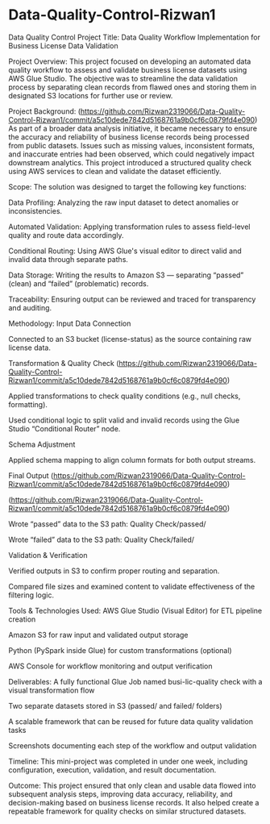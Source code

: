 # Data-Quality-Control-Rizwan1
Data Quality Control
Project Title: Data Quality Workflow Implementation for Business License Data Validation

Project Overview:
This project focused on developing an automated data quality workflow to assess and validate business license datasets using AWS Glue Studio. The objective was to streamline the data validation process by separating clean records from flawed ones and storing them in designated S3 locations for further use or review.

Project Background:
(https://github.com/Rizwan2319066/Data-Quality-Control-Rizwan1/commit/a5c10dede7842d5168761a9b0cf6c0879fd4e090)
As part of a broader data analysis initiative, it became necessary to ensure the accuracy and reliability of business license records being processed from public datasets. Issues such as missing values, inconsistent formats, and inaccurate entries had been observed, which could negatively impact downstream analytics. This project introduced a structured quality check using AWS services to clean and validate the dataset efficiently.

Scope:
The solution was designed to target the following key functions:

Data Profiling: Analyzing the raw input dataset to detect anomalies or inconsistencies.

Automated Validation: Applying transformation rules to assess field-level quality and route data accordingly.

Conditional Routing: Using AWS Glue's visual editor to direct valid and invalid data through separate paths.

Data Storage: Writing the results to Amazon S3 — separating “passed” (clean) and “failed” (problematic) records.

Traceability: Ensuring output can be reviewed and traced for transparency and auditing.

Methodology:
Input Data Connection

Connected to an S3 bucket (license-status) as the source containing raw license data.

Transformation & Quality Check
(https://github.com/Rizwan2319066/Data-Quality-Control-Rizwan1/commit/a5c10dede7842d5168761a9b0cf6c0879fd4e090)

Applied transformations to check quality conditions (e.g., null checks, formatting).

Used conditional logic to split valid and invalid records using the Glue Studio “Conditional Router” node.

Schema Adjustment

Applied schema mapping to align column formats for both output streams.

Final Output
(https://github.com/Rizwan2319066/Data-Quality-Control-Rizwan1/commit/a5c10dede7842d5168761a9b0cf6c0879fd4e090)

(https://github.com/Rizwan2319066/Data-Quality-Control-Rizwan1/commit/a5c10dede7842d5168761a9b0cf6c0879fd4e090)

Wrote “passed” data to the S3 path: Quality Check/passed/

Wrote “failed” data to the S3 path: Quality Check/failed/

Validation & Verification

Verified outputs in S3 to confirm proper routing and separation.

Compared file sizes and examined content to validate effectiveness of the filtering logic.

Tools & Technologies Used:
AWS Glue Studio (Visual Editor) for ETL pipeline creation

Amazon S3 for raw input and validated output storage

Python (PySpark inside Glue) for custom transformations (optional)

AWS Console for workflow monitoring and output verification

Deliverables:
A fully functional Glue Job named busi-lic-quality check with a visual transformation flow

Two separate datasets stored in S3 (passed/ and failed/ folders)

A scalable framework that can be reused for future data quality validation tasks

Screenshots documenting each step of the workflow and output validation

Timeline:
This mini-project was completed in under one week, including configuration, execution, validation, and result documentation.

Outcome:
This project ensured that only clean and usable data flowed into subsequent analysis steps, improving data accuracy, reliability, and decision-making based on business license records. It also helped create a repeatable framework for quality checks on similar structured datasets.

